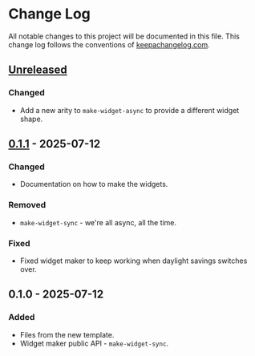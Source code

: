 # Change Log
All notable changes to this project will be documented in this file. This change log follows the conventions of [keepachangelog.com](http://keepachangelog.com/).

## [Unreleased]
### Changed
- Add a new arity to `make-widget-async` to provide a different widget shape.

## [0.1.1] - 2025-07-12
### Changed
- Documentation on how to make the widgets.

### Removed
- `make-widget-sync` - we're all async, all the time.

### Fixed
- Fixed widget maker to keep working when daylight savings switches over.

## 0.1.0 - 2025-07-12
### Added
- Files from the new template.
- Widget maker public API - `make-widget-sync`.

[Unreleased]: https://sourcehost.site/your-name/clojure-project/compare/0.1.1...HEAD
[0.1.1]: https://sourcehost.site/your-name/clojure-project/compare/0.1.0...0.1.1
